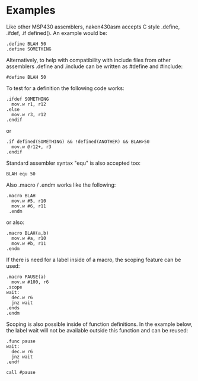 Examples
========

Like other MSP430 assemblers, naken430asm accepts C style .define, .ifdef, .if defined(). An example would be:

    .define BLAH 50
    .define SOMETHING

Alternatively, to help with compatibility with include files from other
assemblers .define and .include can be written as #define and #include:

    #define BLAH 50

To test for a definition the following code works:

    .ifdef SOMETHING
      mov.w r1, r12
    .else
      mov.w r3, r12
    .endif

or

    .if defined(SOMETHING) && !defined(ANOTHER) && BLAH>50
      mov.w @r12+, r3
    .endif

Standard assembler syntax "equ" is also accepted too:

    BLAH equ 50

Also .macro / .endm works like the following:

    .macro BLAH
      mov.w #5, r10
      mov.w #6, r11
     .endm

or also:

    .macro BLAH(a,b)
      mov.w #a, r10
      mov.w #b, r11
    .endm

If there is need for a label inside of a macro, the scoping feature can be used:

    .macro PAUSE(a)
      mov.w #100, r6
    .scope
    wait:
      dec.w r6
      jnz wait
    .ends
    .endm

Scoping is also possible inside of function definitions.  In the example
below, the label wait will not be available outside this function and
can be reused:

    .func pause
    wait:
      dec.w r6
      jnz wait
    .endf

    call #pause


